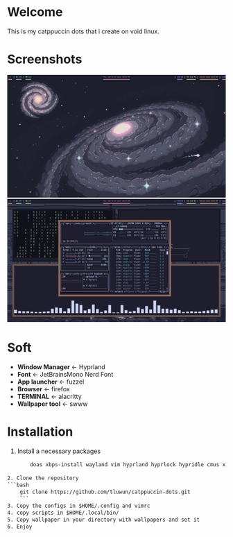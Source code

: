# Welcome
This is my catppuccin dots that i create on void linux.

# Screenshots

![screenshot](./screenshots/screenshot1.png)
![screenshot](./screenshots/screenshot2.png)

# Soft
- **Window Manager** <- Hyprland
- **Font** <- JetBrainsMono Nerd Font
- **App launcher** <- fuzzel
- **Browser** <- firefox
- **TERMINAL** <- alacritty
- **Wallpaper tool** <- swww
# Installation
1. Install a necessary packages
    ```bash
        doas xbps-install wayland vim hyprland hyprlock hypridle cmus xdg-utils xdg-user-dirs elogind dbus cava cmatrix fish-shell Waybar fastfetch alacritty btop fuzzel qt5ct qt6ct starship nodejs git
```
2. Clone the repository
```bash
    git clone https://github.com/tluwun/catppuccin-dots.git
    ```
3. Copy the configs in $HOME/.config and vimrc
4. copy scripts in $HOME/.local/bin/
5. Copy wallpaper in your directory with wallpapers and set it
6. Enjoy
